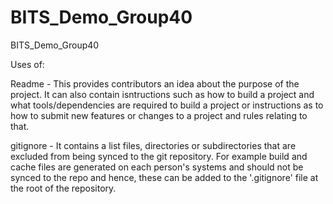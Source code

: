 # BITS_Demo_Group40
BITS_Demo_Group40

Uses of:

Readme - 
This provides contributors an idea about the purpose of the project. It can also contain isntructions such as how to build a project and what tools/dependencies are required to build a project or instructions as to how to submit new features or changes to a project and rules relating to that.

gitignore - 
It contains a list files, directories or subdirectories that are excluded from being synced to the git repository.
For example build and cache files are generated on each person's systems and should not be synced to the repo and hence, these can be added to the '.gitignore' file at the root of the repository.
